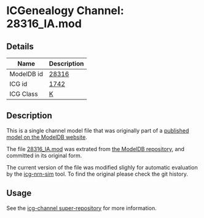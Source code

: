 # ICGenealogy Channel: 28316\_IA.mod

## Details

Name | Description
---- | -----------
ModelDB id | [28316](http://senselab.med.yale.edu/ModelDB/ShowModel.cshtml?model=28316)
ICG id | [1742](http://icg.neurotheory.ox.ac.uk/channels/1/1742)
ICG Class | [K](http://icg.neurotheory.ox.ac.uk/channels/1)

## Description

This is a single channel model file that was originally part of a [published model on the ModelDB website](http://senselab.med.yale.edu/mModelDB/ShowModel.cshtml?model=28316).


The file [28316\_IA.mod](28316_IA.mod) was extrated from [the ModelDB repository](http://senselab.med.yale.edu/ModelDB/ShowModel.cshtml?model=28316), and committed in its original form.

The current version of the file was modified slighly for automatic evaluation by the [icg-nrn-sim](https://github.com/icgenealogy/icg-nrn-sim) tool. To find the original please check the git history.


## Usage

See the [icg-channel super-repository](https://github.com/icgenealogy/icg-channels) for more information.